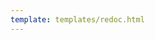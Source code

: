 ```yaml
---
template: templates/redoc.html
---
```


<redoc spec-url='../catalogs/admin-api.yaml'></redoc>
<script src="https://cdn.jsdelivr.net/npm/redoc@next/bundles/redoc.standalone.js"> </script>

